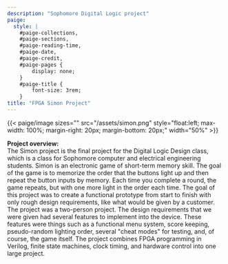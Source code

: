 ```yaml
---
description: "Sophomore Digital Logic project"
paige:
  style: |
    #paige-collections,
    #paige-sections,
    #paige-reading-time,
    #paige-date,
    #paige-credit,
    #paige-pages {
        display: none;
    }
    #paige-title {
        font-size: 3rem;
    }
title: "FPGA Simon Project"
---
```


{{< paige/image
sizes=""
src="/assets/simon.png"
style="float:left; max-width: 100%; margin-right: 20px; margin-bottom: 20px;"
width="50%" >}}

**Project overview:** <br>
The Simon project is the final project for the Digital Logic Design class, which is a class for Sophomore computer and electrical engineering students. Simon is an electronic game of short-term memory skill. The goal of the game is to memorize the order that the buttons light up and then repeat the button inputs by memory. Each time you complete a round, the game repeats, but with one more light in the order each time. The goal of this project was to create a functional prototype from start to finish with only rough design requirements, like what would be given by a customer. The project was a two-person project. The design requirements that we were given had several features to implement into the device. These features were things such as a functional menu system, score keeping, pseudo-random lighting order, several "cheat modes" for testing, and, of course, the game itself. The project combines FPGA programming in Verilog, finite state machines, clock timing, and hardware control into one large project.